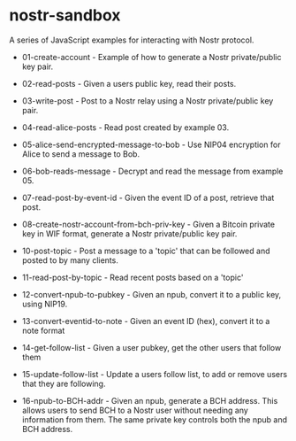 # nostr-sandbox

A series of JavaScript examples for interacting with Nostr protocol.

- 01-create-account - Example of how to generate a Nostr private/public key pair.
- 02-read-posts - Given a users public key, read their posts.
- 03-write-post - Post to a Nostr relay using a Nostr private/public key pair.
- 04-read-alice-posts - Read post created by example 03.
- 05-alice-send-encrypted-message-to-bob - Use NIP04 encryption for Alice to send a message to Bob.
- 06-bob-reads-message - Decrypt and read the message from example 05.
- 07-read-post-by-event-id - Given the event ID of a post, retrieve that post.
- 08-create-nostr-account-from-bch-priv-key - Given a Bitcoin private key in WIF format, generate a Nostr private/public key pair.

- 10-post-topic - Post a message to a 'topic' that can be followed and posted to by many clients.
- 11-read-post-by-topic - Read recent posts based on a 'topic'
- 12-convert-npub-to-pubkey - Given an npub, convert it to a public key, using NIP19.
- 13-convert-eventid-to-note - Given an event ID (hex), convert it to a note format
- 14-get-follow-list - Given a user pubkey, get the other users that follow them
- 15-update-follow-list - Update a users follow list, to add or remove users that they are following.
- 16-npub-to-BCH-addr - Given an npub, generate a BCH address. This allows users to send BCH to a Nostr user without needing any information from them. The same private key controls both the npub and BCH address.
